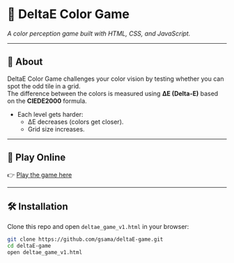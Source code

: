 # 🎨 DeltaE Color Game

*A color perception game built with HTML, CSS, and JavaScript.*

---

## 📖 About
DeltaE Color Game challenges your color vision by testing whether you can spot the odd tile in a grid.  
The difference between the colors is measured using **ΔE (Delta-E)** based on the **CIEDE2000** formula.

- Each level gets harder:
  - ΔE decreases (colors get closer).
  - Grid size increases.

---

## 🚀 Play Online
👉 [Play the game here](https://gsama.github.io/deltaE-game/deltae_game_v1.html)

---

## 🛠️ Installation
Clone this repo and open `deltae_game_v1.html` in your browser:

```bash
git clone https://github.com/gsama/deltaE-game.git
cd deltaE-game
open deltae_game_v1.html
